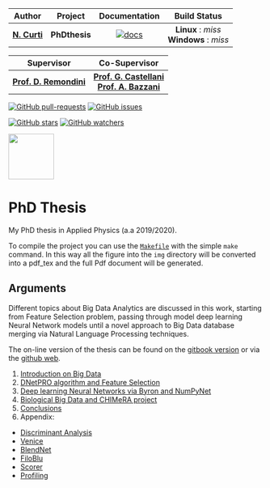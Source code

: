 | **Author**   | **Project** | **Documentation**                                                                   | **Build Status**              |
|:------------:|:-----------:|:-----------------------------------------------------------------------------------:|:-----------------------------:|
|   [**N. Curti**](https://github.com/Nico-Curti)   |  **PhDthesis**  | [![docs](https://img.shields.io/badge/documentation-latest-blue.svg?style=plastic)](https://nico-curti.github.io/PhDthesis/) | **Linux** : *miss* <br/> **Windows** : *miss* |

| **Supervisor** | **Co-Supervisor** |
|:--------------:|:-----------------:|
| [**Prof. D. Remondini**](https://www.unibo.it/sitoweb/daniel.remondini) | [**Prof. G. Castellani**](https://www.unibo.it/sitoweb/gastone.castellani) <br/> [**Prof. A. Bazzani**](https://www.unibo.it/sitoweb/armando.bazzani) |

[![GitHub pull-requests](https://img.shields.io/github/issues-pr/Nico-Curti/PhDthesis.svg?style=plastic)](https://github.com/Nico-Curti/PhDthesis/pulls)
[![GitHub issues](https://img.shields.io/github/issues/Nico-Curti/PhDthesis.svg?style=plastic)](https://github.com/Nico-Curti/PhDthesis/issues)

[![GitHub stars](https://img.shields.io/github/stars/Nico-Curti/PhDthesis.svg?label=Stars&style=social)](https://github.com/Nico-Curti/PhDthesis/stargazers)
[![GitHub watchers](https://img.shields.io/github/watchers/Nico-Curti/PhDthesis.svg?label=Watch&style=social)](https://github.com/Nico-Curti/PhDthesis/watchers)

<a href="https://github.com/UniboDIFABiophysics">
<div class="image">
<img src="https://cdn.rawgit.com/physycom/templates/697b327d/logo_unibo.png" width="90" height="90">
</div>
</a>

# PhD Thesis

My PhD thesis in Applied Physics (a.a 2019/2020).

To compile the project you can use the [`Makefile`](https://github.com/Nico-Curti/PhDthesis/blob/master/Makefile) with the simple `make` command.
In this way all the figure into the `img` directory will be converted into a pdf_tex and the full Pdf document will be generated.

## Arguments

Different topics about Big Data Analytics are discussed in this work, starting from Feature Selection problem, passing through model deep learning Neural Network models until a novel approach to Big Data database merging via Natural Language Processing techniques.

The on-line version of the thesis can be found on the [gitbook version](https://app.gitbook.com/@nico-curti2/s/phd-thesis) or via the [github web](https://nico-curti.github.io/PhDthesis).

1. [Introduction on Big Data](https://github.com/Nico-Curti/PhDthesis/blob/master/docs/md/Introduction.md)
2. [DNetPRO algorithm and Feature Selection](https://github.com/Nico-Curti/PhDthesis/blob/master/docs/md/Chapter1/DNetPRO/README.md)
3. [Deep learning Neural Networks via Byron and NumPyNet](https://github.com/Nico-Curti/PhDthesis/blob/master/docs/md/Chapter2/NeuralNetwork/README.md)
4. [Biological Big Data and CHIMeRA project](https://github.com/Nico-Curti/PhDthesis/blob/master/docs/md/Chapter3/CHIMeRA/README.md)
5. [Conclusions](https://github.com/Nico-Curti/PhDthesis/blob/master/docs/md/Conclusions.md)
6. Appendix:
  * [Discriminant Analysis](https://github.com/Nico-Curti/PhDthesis/blob/master/docs/md/Appendix/DiscriminantAnalysis/README.md)
  * [Venice](https://github.com/Nico-Curti/PhDthesis/blob/master/docs/md/Appendix/Venice/README.md)
  * [BlendNet](https://github.com/Nico-Curti/PhDthesis/blob/master/docs/md/Appendix/BlendNet/README.md)
  * [FiloBlu](https://github.com/Nico-Curti/PhDthesis/blob/master/docs/md/Appendix/FiloBlu/README.md)
  * [Scorer](https://github.com/Nico-Curti/PhDthesis/blob/master/docs/md/Appendix/Scorer/README.md)
  * [Profiling](https://github.com/Nico-Curti/PhDthesis/blob/master/docs/md/Appendix/Profiling/README.md)
